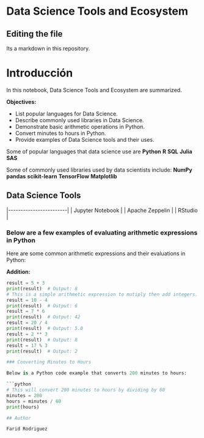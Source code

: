 # Data Science Tools and Ecosystem


## Editing the file

Its a markdown in this repository.
# Introducción

In this notebook, Data Science Tools and Ecosystem are summarized.

**Objectives:**

- List popular languages for Data Science.
- Describe commonly used libraries in Data Science.
- Demonstrate basic arithmetic operations in Python.
- Convert minutes to hours in Python.
- Provide examples of Data Science tools and their uses.
  
Some of popular languages that data science use are
**Python**
**R**
**SQL**
**Julia**
**SAS**

Some of commonly used libraries used by data scientists include: 
**NumPy**
**pandas**
**scikit-learn**
**TensorFlow**
**Matplotlib**

## Data Science Tools

|------------------------|
| Jupyter Notebook       |
| Apache Zeppelin        |
| RStudio                |

### Below are a few examples of evaluating arithmetic expressions in Python

Here are some common arithmetic expressions and their evaluations in Python:

**Addition:**
```python
result = 5 + 3
print(result)  # Output: 8
# This is a simple arithmetic expression to mutiply then add integers.
result = 10 - 4
print(result)  # Output: 6
result = 7 * 6
print(result)  # Output: 42
result = 20 / 4
print(result)  # Output: 5.0
result = 2 ** 3
print(result)  # Output: 8
result = 17 % 3
print(result)  # Output: 2

### Converting Minutes to Hours

Below is a Python code example that converts 200 minutes to hours:

```python
# This will convert 200 minutes to hours by dividing by 60
minutes = 200
hours = minutes / 60
print(hours)

## Author

Farid Rodriguez



